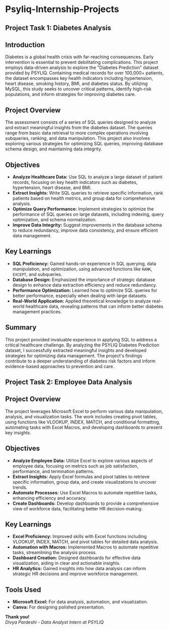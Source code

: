 # Psyliq-Internship-Projects
## Project Task 1: Diabetes Analysis

## Introduction
Diabetes is a global health crisis with far-reaching consequences. Early intervention is essential to prevent debilitating complications. This project employs data-driven analysis to explore the "Diabetes Prediction" dataset provided by PSYLIQ. Containing medical records for over 100,000+ patients, the dataset encompasses key health indicators including hypertension, heart disease, smoking history, BMI, and diabetes status. By utilizing MySQL, this study seeks to uncover critical patterns, identify high-risk populations, and inform strategies for improving diabetes care.

## Project Overview
The assessment consists of a series of SQL queries designed to analyze and extract meaningful insights from the diabetes dataset. The queries range from basic data retrieval to more complex operations involving subqueries, ranking, and data manipulation. This project also involves exploring various strategies for optimizing SQL queries, improving database schema design, and maintaining data integrity.

## Objectives
- **Analyze Healthcare Data:** Use SQL to analyze a large dataset of patient records, focusing on key health indicators such as diabetes, hypertension, heart disease, and BMI.
- **Extract Insights:** Write SQL queries to retrieve specific information, rank patients based on health metrics, and group data for comprehensive analysis.
- **Optimize Query Performance:** Implement strategies to optimize the performance of SQL queries on large datasets, including indexing, query optimization, and schema normalization.
- **Improve Data Integrity:** Suggest improvements in the database schema to reduce redundancy, improve data consistency, and ensure efficient data management.

## Key Learnings
- **SQL Proficiency:** Gained hands-on experience in SQL querying, data manipulation, and optimization, using advanced functions like `RANK`, `EXCEPT`, and subqueries.
- **Database Design:** Emphasized the importance of strategic database design to enhance data extraction efficiency and reduce redundancy.
- **Performance Optimization:** Learned how to optimize SQL queries for better performance, especially when dealing with large datasets.
- **Real-World Application:** Applied theoretical knowledge to analyze real-world healthcare data, revealing patterns that can inform better diabetes management practices.

## Summary
This project provided invaluable experience in applying SQL to address a critical healthcare challenge. By analyzing the PSYLIQ Diabetes Prediction dataset, I successfully extracted meaningful insights and developed strategies for optimizing data management. The project's findings contribute to a deeper understanding of diabetes risk factors and inform evidence-based approaches to prevention and care.

## Project Task 2: Employee Data Analysis

## Project Overview
The project leverages Microsoft Excel to perform various data manipulation, analysis, and visualization tasks. The work includes creating pivot tables, using functions like VLOOKUP, INDEX, MATCH, and conditional formatting, automating tasks with Excel Macros, and developing dashboards to present key insights.

## Objectives
- **Analyze Employee Data:** Utilize Excel to explore various aspects of employee data, focusing on metrics such as job satisfaction, performance, and termination patterns.
- **Extract Insights:** Apply Excel formulas and pivot tables to retrieve specific information, group data, and create visualizations to uncover trends.
- **Automate Processes:** Use Excel Macros to automate repetitive tasks, enhancing efficiency and accuracy.
- **Create Dashboards:** Develop dashboards to provide a comprehensive view of workforce data, facilitating better HR decision-making.

## Key Learnings
- **Excel Proficiency:** Improved skills with Excel functions including VLOOKUP, INDEX, MATCH, and pivot tables for detailed data analysis.
- **Automation with Macros:** Implemented Macros to automate repetitive tasks, streamlining the analysis process.
- **Dashboard Creation:** Designed dashboards for effective data visualization, aiding in clear and actionable insights.
- **HR Analytics:** Gained insights into how data analysis can inform strategic HR decisions and improve workforce management.

## Tools Used
- **Microsoft Excel:** For data analysis, automation, and visualization.
- **Canva:** For designing polished presentation.
  
**Thank you!**  
*Divya Pardeshi - Data Analyst Intern at PSYLIQ*
